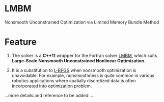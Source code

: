 # LMBM
Nonsmooth Unconstrained Optimization via Limited Memory Bundle Method

# Feature

1. The solver is a __C++11__ wrapper for the Fortran solver [LMBM](https://link.springer.com/article/10.1007/s10107-006-0728-2), which suits __Large-Scale Nonsmooth Unconstrained Nonlinear Optimization__.

2. It is a substitution to [L-BFGS](https://github.com/ZJU-FAST-Lab/LBFGS-Lite) when nonsmooth optimization is unavoidable. For example, nonsmoothness is quite common in various robotics applications where spatially discretized data is often incorporated into optimization problem.

...more details and reference to be added ...
